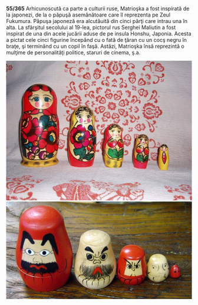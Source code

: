 **55/365** Arhicunoscută ca parte a culturii ruse, Matrioşka a fost inspirată de la japonezi, de la o păpuşă asemănătoare care îl reprezenta pe Zeul Fukumura. Păpuşa japoneză era alcutăuită din cinci părţi care intrau una în alta. La sfârşitul secolului al 19-lea, pictorul rus Serghei Maliutin a fost inspirat de una din acele jucării aduse de pe insula Honshu, Japonia. Acesta a pictat cele cinci figurine începând cu o fată de ţăran cu un cocş negru în braţe, şi terminând cu un copil în faşă. Astăzi, Matrioşka însă reprezintă o mulţime de personalităţi politice, staruri de cinema, ş.a.

![Matrioşka](image-1.jpg)
![Zeul Fukumura](image-2.jpg)

